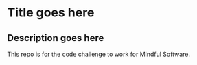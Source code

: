 # Title goes here

## Description goes here

This repo is for the code challenge to work for Mindful Software.
